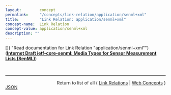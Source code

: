 ```yaml
---
layout:        concept
permalink:     "/concepts/link-relation/application/senml+xml"
title:         "Link Relation: application/senml+xml"
concept-name:  Link Relation
concept-value: application/senml+xml
description: ""
---
```


[]( "Read documentation for Link Relation &#34;application/senml+xml&#34;") (**[Internet Draft ietf-core-senml: Media Types for Sensor Measurement Lists (SenML)](/specs/IETF/I-D/ietf-core-senml "This specification defines media types for representing simple sensor measurements and device parameters in the Sensor Measurement Lists (SenML). Representations are defined in JavaScript Object Notation (JSON), Concise Binary Object Representation (CBOR), eXtensible Markup Language (XML), and Efficient XML Interchange (EXI), which share the common SenML data model. A simple sensor, such as a temperature sensor, could use this media type in protocols such as HTTP or CoAP to transport the measurements of the sensor or to be configured.")**)

<br/>
<hr/>

<p style="float : left"><a href="./application/senml+xml.json" title="JSON representing this particular Web Concept value">JSON</a></p>
<p style="text-align: right">Return to list of all ( <a href="../link-relation/">Link Relations</a> | <a href="../">Web Concepts</a> )</p>
